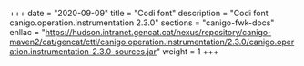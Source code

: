 +++
date        = "2020-09-09"
title       = "Codi font"
description = "Codi font canigo.operation.instrumentation 2.3.0"
sections    = "canigo-fwk-docs"
enllac		= "https://hudson.intranet.gencat.cat/nexus/repository/canigo-maven2/cat/gencat/ctti/canigo.operation.instrumentation/2.3.0/canigo.operation.instrumentation-2.3.0-sources.jar"
weight		= 1
+++
